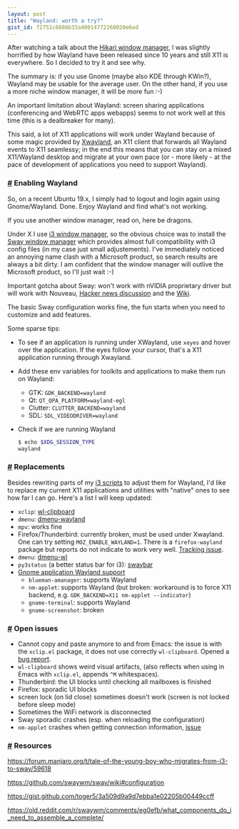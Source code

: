 ```yaml
---
layout: post
title: "Wayland: worth a try?"
gist_id: f2751c6886b33a40014772260020e6ed
---
```


After watching a talk about the [Hikari window manager](https://media.ccc.de/v/36c3-87-x11-and-wayland-a-tale-of-two-implementations), I was slightly horrified by how Wayland have been released since 10 years and still X11 is everywhere. So I decided to try it and see why.

The summary is: if you use Gnome (maybe also KDE through KWin?), Wayland may be usable for the average user. On the other hand, if you use a more niche window manager, it will be more fun :-)

An important limitation about Wayland: screen sharing applications (conferencing and WebRTC apps webapps) seems to not work well at this time (this is a dealbreaker for many).

This said, a lot of X11 applications will work under Wayland because of some magic provided by [Xwayland](https://wayland.freedesktop.org/xserver.html), an X11 client that forwards all Wayland events to X11 seamlessy; in the end this means that you can stay on a mixed X11/Wayland desktop and migrate at your own pace (or - more likely - at the pace of development of applications you need to support Wayland).

### <a id="part_2" href="#part_2" class="header-anchor">#</a> Enabling Wayland

So, on a recent Ubuntu 19.x, I simply had to logout and login again using Gnome/Wayland. Done. Enjoy Wayland and find what's not working.

If you use another window manager, read on, here be dragons.

Under X I use [i3 window manager](https://i3wm.org), so the obvious choice was to install the [Sway window manager](https://swaywm.org/) which provides almost full compatibility with i3 config files (in my case just small adjustements). I've immediately noticed an annoying name clash with a Microsoft product, so search results are always a bit dirty. I am confident that the window manager will outlive the Microsoft product, so I'll just wait :-)

Important gotcha about Sway: won't work with nVIDIA proprietary driver but will work with Nouveau, [Hacker news discussion](https://news.ycombinator.com/item?id=21628494) and the [Wiki](https://github.com/swaywm/sway/wiki#nvidia-users).

The basic Sway configuration works fine, the fun starts when you need to customize and add features.

Some sparse tips:

- To see if an application is running under XWayland, use `xeyes` and hover over the application. If the eyes follow your cursor, that's a X11 application running through Xwayland.

- Add these env variables for toolkits and applications to make them run on Wayland:
  - GTK: `GDK_BACKEND=wayland`
  - Qt: `QT_QPA_PLATFORM=wayland-egl`
  - Clutter: `CLUTTER_BACKEND=wayland`
  - SDL: `SDL_VIDEODRIVER=wayland`

- Check if we are running Wayland
  ``` bash
  $ echo $XDG_SESSION_TYPE
  wayland
  ```

### <a id="part_3" href="#part_3" class="header-anchor">#</a> Replacements

Besides rewriting parts of my [i3 scripts](https://gitlab.com/apiraino/dotfiles/tree/master/i3) to adjust them for Wayland, I'd like to replace my current X11 applications and utilities with "native" ones to see how far I can go. Here's a list I will keep updated:

- `xclip`: [wl-clipboard](https://github.com/bugaevc/wl-clipboard)
- `dmenu`: [dmenu-wayland](https://github.com/nyyManni/dmenu-wayland)
- `mpv`: works fine
- Firefox/Thunderbird: currently broken, must be used under Xwayland. One can try setting `MOZ_ENABLE_WAYLAND=1`. There is a `firefox-wayland` package but reports do not indicate to work very well. [Tracking issue](https://bugzilla.mozilla.org/show_bug.cgi?id=635134).
- `dmenu`: [dmenu-wl](https://github.com/nyyManni/dmenu-wayland)
- `py3status` (a better status bar for i3): [swaybar](https://github.com/Alexays/Waybar)
- [Gnome application Wayland support](https://wiki.gnome.org/Initiatives/Wayland/Applications)
  - `blueman-amanager`: supports Wayland
  - `nm-applet`: supports Wayland (but broken: workaround is to force X11 backend, e.g. `GDK_BACKEND=X11 nm-applet --indicator`)
  - `gnome-terminal`: supports Wayland
  - `gnome-screenshot`: broken

### <a id="part_4" href="#part_4" class="header-anchor">#</a> Open issues

- Cannot copy and paste anymore to and from Emacs: the issue is with the `xclip.el` package, it does not use correctly `wl-clipboard`. Opened a [bug report](https://debbugs.gnu.org/cgi/bugreport.cgi?bug=39103).
- `wl-clipboard` shows weird visual artifacts, (also reflects when using in Emacs with `xclip.el`, appends `^M` whitespaces).
- Thunderbird: the UI blocks until checking all mailboxes is finished
- Firefox: sporadic UI blocks
- screen lock (on lid close) sometimes doesn't work (screen is not locked before sleep mode)
- Sometimes the WiFi network is disconnected
- Sway sporadic crashes (esp. when reloading the configuration)
- `nm-applet` crashes when getting connection information, [issue](https://gitlab.gnome.org/GNOME/network-manager-applet/issues/64)

### <a id="part_5" href="#part_5" class="header-anchor">#</a> Resources

https://forum.manjaro.org/t/tale-of-the-young-boy-who-migrates-from-i3-to-sway/59618

https://github.com/swaywm/sway/wiki#configuration

https://gist.github.com/toger5/3a509d9a9d7ebba1e02205b00449ccff

https://old.reddit.com/r/swaywm/comments/eg0efb/what_components_do_i_need_to_assemble_a_complete/
